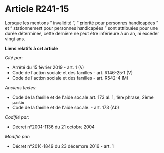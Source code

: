 # Article R241-15

Lorsque  les mentions “ invalidité ”, “ priorité pour personnes handicapées ” et  “ stationnement pour personnes handicapées
” sont attribuées pour une  durée déterminée, cette dernière ne peut être inférieure à un an, ni  excéder vingt ans.

**Liens relatifs à cet article**

_Cité par_:

  - Arrêté du 15 février 2019 - art. 1 (V)
  - Code de l'action sociale et des familles - art. R146-25-1 (V)
  - Code de l'action sociale et des familles - art. R542-4 (M)

_Anciens textes_:

  - Code de la famille et de l'aide sociale art. 173 al. 1, 1ère phrase, 2ème partie
  - Code de la famille et de l'aide sociale. - art. 173 (Ab)

_Codifié par_:

  - Décret n°2004-1136 du 21 octobre 2004

_Modifié par_:

  - Décret n°2016-1849 du 23 décembre 2016 - art. 1
